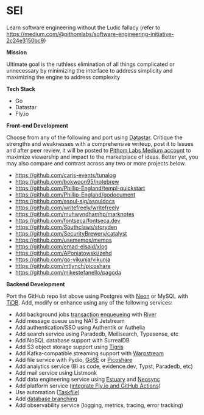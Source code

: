 # SEI
Learn software engineering without the Ludic fallacy (refer to https://medium.com/@pithomlabs/software-engineering-initiative-2c24e3150bc9)

**Mission**

Ultimate goal is the ruthless elimination of all things complicated or unnecessary by minimizing the interface to address simplicity and maximizing the engine to address complexity

**Tech Stack**

- Go
- Datastar
- Fly.io  

**Front-end Development**

Choose from any of the following and port using [Datastar](https://github.com/starfederation/datastar). Critique the strengths and weaknesses with a comprehensive writeup, post it to Issues and after peer review, it will be posted to [Pithom Labs Medium account](https://medium.com/@pithomlabs) to maximize viewership and impact to the marketplace of ideas. Better yet, you may also compare and contrast across any two or more projects below.

- https://github.com/caris-events/tunalog  
- https://github.com/bokwoon95/notebrew 
- https://github.com/Phillip-England/templ-quickstart
- https://github.com/Phillip-England/godocument
- https://github.com/asoul-sig/asouldocs
- https://github.com/writefreely/writefreely
- https://github.com/muhwyndhamhp/marknotes
- https://github.com/fontseca/fontseca.dev
- https://github.com/Southclaws/storyden
- https://github.com/SecurityBrewery/catalyst
- https://github.com/usememos/memos
- https://github.com/emad-elsaid/xlog
- https://github.com/APoniatowski/zehd
- https://github.com/go-vikunja/vikunja
- https://github.com/mtlynch/picoshare
- https://github.com/mikestefanello/pagoda


**Backend Development**

Port the GitHub repo list above using Postgres with [Neon](https://github.com/neondatabase/neon) or MySQL with [TiDB](https://github.com/pingcap/tidb). Add, modify or enhance 
using any of the following services:

- Add background jobs [transaction enqueueing](https://riverqueue.com/docs/transactional-enqueueing) with [River](https://github.com/riverqueue/river)
- Add message queue using NATS Jetstream
- Add authentication/SSO using Authentik or Authelia
- Add search service using Paradedb, Meilisearch, Typesense, etc
- Add NoSQL database support with SurrealDB
- Add S3 object storage support using [Tigris](https://fly.io/docs/tigris)
- Add Kafka-compatible streaming support with [Warpstream](https://docs.warpstream.com/warpstream/reference/integrations/deploy-warpstream-to-fly.io)
- Add file service with Pydio, [GoSE](https://github.com/stv0g/gose) or [Picoshare](https://github.com/mtlynch/picoshare)
- Add analytics service (BI as code, evidence.dev, Typst, Paradedb, etc)
- Add mail service using Listmonk
- Add data engineering service using [Estuary](https://estuary.dev) and [Neosync](https://github.com/nucleuscloud/neosync)
- Add platform service ([integrate Fly.io and GitHub Actions](https://fly.io/docs/launch/continuous-deployment-with-github-actions))
- Use automation ([Taskfile](https://taskfile.dev))
- Add [database branching](https://neon.tech/flow)
- Add observability service (logging, metrics, tracing, error tracking)
